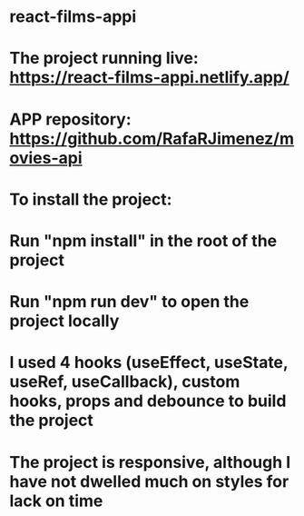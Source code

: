 # react-films-appi

# The project running live: https://react-films-appi.netlify.app/

# APP repository: https://github.com/RafaRJimenez/movies-api

# To install the project:

# Run "npm install" in the root of the project

# Run "npm run dev" to open the project locally 

# I used 4 hooks (useEffect, useState, useRef, useCallback), custom hooks, props and debounce to build the project

# The project is responsive, although I have not dwelled much on styles for lack on time

